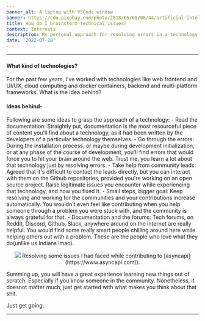 ```yaml
---
banner_alt: A laptop with VSCode window
banner: https://cdn.pixabay.com/photo/2018/05/08/08/44/artificial-intelligence-3382507_960_720.jpg
title: How do I brainstorm technical issues?
context: Interests
description: My personal approach for resolving errors in a technology efficiently.
date: '2022-07-28'
---
```


---

#### What kind of technologies?

For the past few years, I've worked with technologies like web frontend and UI/UX, cloud computing and docker containers, backend and multi-platform frameworks. What is the idea behind?

#### Ideas behind-

Following are some ideas to grasp the approach of a technology: - Read the documentation: Straightly put, documentation is the most resourceful piece of content you'll find about a technology, as it had been written by the developers of a particular technology themselves. - Go through the errors: During the installation process, or maybe during development initialization, or at any phase of the course of development, you'll find errors that would force you to hit your brain around the web. Trust me, you learn a lot about that technology just by resolving errors. - Take help from community leads: Agreed that it's difficult to contact the leads directly, but you can interact with them on the Github repositories, provided you're working on an open source project. Raise legitimate issues you encounter while experiencing that technology, and how you fixed it. - Small steps, bigger goal: Keep resolving and working for the communities and your contributions increase automatically. You wouldn't even feel like contributing when you help someone through a problem you were stuck with, and the community is always grateful for that. - Documentation and the forums: Tech forums, on Reddit, Discord, Github, Slack, anywhere around on the internet are really helpful. You would find some really smart people chilling around here while helping others out with a problem. These are the people who love what they do(unlike us Indians lmao).

<center>
    <img src="https://cdn.statically.io/gh/thatsameguyokay/images/main/asyncapi.png" style={{width: "90%", marginBottom: "-20px"}}></img>
    Resolving some issues I had faced while contributing to [asyncapi](https://www.asyncapi.com/).
</center>

Summing up, you will have a great experience learning new things out of scratch. Especially if you know someone in the community.
Nonetheless, it doesnot matter much, just get started with what makes you think about that shit.

Just get going.

---

